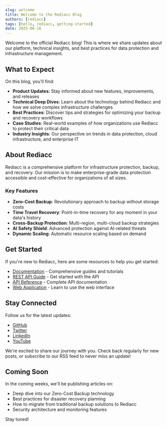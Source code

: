 ```yaml
---
slug: welcome
title: Welcome to the Rediacc Blog
authors: [rediacc]
tags: [hello, rediacc, getting-started]
date: 2025-06-16
---
```


Welcome to the official Rediacc blog! This is where we share updates about our platform, technical insights, and best practices for data protection and infrastructure management.

<!--truncate-->

## What to Expect

On this blog, you'll find:

- **Product Updates**: Stay informed about new features, improvements, and releases
- **Technical Deep Dives**: Learn about the technology behind Rediacc and how we solve complex infrastructure challenges
- **Best Practices**: Discover tips and strategies for optimizing your backup and recovery workflows
- **Case Studies**: Real-world examples of how organizations use Rediacc to protect their critical data
- **Industry Insights**: Our perspective on trends in data protection, cloud infrastructure, and enterprise IT

## About Rediacc

Rediacc is a comprehensive platform for infrastructure protection, backup, and recovery. Our mission is to make enterprise-grade data protection accessible and cost-effective for organizations of all sizes.

### Key Features

- **Zero-Cost Backup**: Revolutionary approach to backup without storage costs
- **Time Travel Recovery**: Point-in-time recovery for any moment in your data's history
- **Cross-Backup Protection**: Multi-region, multi-cloud backup strategies
- **AI Safety Shield**: Advanced protection against AI-related threats
- **Dynamic Scaling**: Automatic resource scaling based on demand

## Get Started

If you're new to Rediacc, here are some resources to help you get started:

- [Documentation](/docs/intro) - Comprehensive guides and tutorials
- [REST API Guide](/docs/cli/rest-api-guide) - Get started with the API
- [API Reference](/docs/cli/api-reference) - Complete API documentation
- [Web Application](/docs/web-application) - Learn to use the web interface

## Stay Connected

Follow us for the latest updates:

- [GitHub](https://github.com/rediacc)
- [Twitter](https://twitter.com/rediacc)
- [LinkedIn](https://linkedin.com/company/rediacc)
- [YouTube](https://youtube.com/@rediacc)

We're excited to share our journey with you. Check back regularly for new posts, or subscribe to our RSS feed to never miss an update!

## Coming Soon

In the coming weeks, we'll be publishing articles on:

- Deep dive into our Zero-Cost Backup technology
- Best practices for disaster recovery planning
- How to migrate from traditional backup solutions to Rediacc
- Security architecture and monitoring features

Stay tuned!